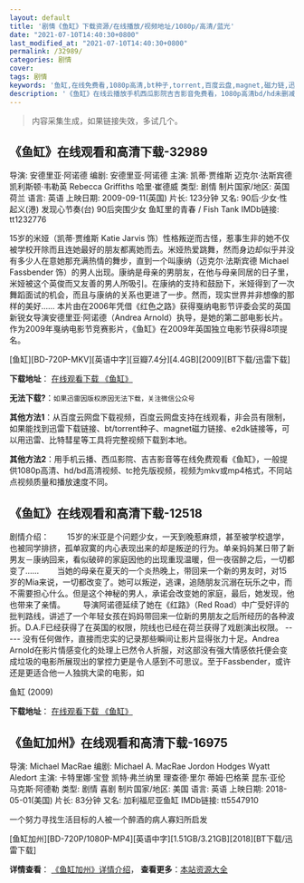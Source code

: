 ```yaml
---
layout: default
title: '剧情《鱼缸》下载资源/在线播放/视频地址/1080p/高清/蓝光'
date: "2021-07-10T14:40:30+0800"
last_modified_at: "2021-07-10T14:40:30+0800"
permalink: /32989/
categories: 剧情
cover:
tags: 剧情
keywords: '鱼缸,在线免费看,1080p高清,bt种子,torrent,百度云盘,magnet,磁力链,迅雷下载资源'
description: '《鱼缸》在线云播放手机西瓜影院吉吉影音免费看，1080p高清bd/hd未删减完整版和tc抢先枪版，mkv/mp4格式，附带bt/torrent种子、magnet/磁力链、百度云盘、网盘资源迅雷下载链接'
---
```


>内容采集生成，如果链接失效，多试几个。


## 《鱼缸》在线观看和高清下载-32989

导演: 安德里亚·阿诺德 编剧: 安德里亚·阿诺德 主演: 凯蒂·贾维斯 迈克尔·法斯宾德 凯利斯顿·韦勒英 Rebecca Griffiths 哈里·崔德威 类型: 剧情 制片国家/地区: 英国 荷兰 语言: 英语 上映日期: 2009-09-11(英国) 片长: 123分钟 又名: 90后·少女·性起义(港) 发现心节奏(台) 90后突围少女 鱼缸里的青春 / Fish Tank IMDb链接: tt1232776

15岁的米娅（凯蒂·贾维斯 Katie Jarvis 饰）性格叛逆而古怪，惹事生非的她不仅被学校开除而且连她最好的朋友都离她而去。米娅热爱跳舞，然而身边却似乎并没有多少人在意她那充满热情的舞步，直到一个叫康纳（迈克尔·法斯宾德 Michael Fassbender 饰）的男人出现。康纳是母亲的男朋友，在他与母亲同居的日子里，米娅被这个英俊而又友善的男人所吸引。在康纳的支持和鼓励下，米娅得到了一次舞蹈面试的机会，而且与康纳的关系也更进了一步。然而，现实世界并非想像的那样的美好…… 本片由在2006年凭借《红色之路》获得戛纳电影节评委会奖的英国新锐女导演安德里亚·阿诺德（Andrea Arnold）执导，是她的第二部电影长片。作为2009年戛纳电影节竞赛影片，《鱼缸》在2009年英国独立电影节获得8项提名。


[鱼缸][BD-720P-MKV][英语中字][豆瓣7.4分][4.4GB][2009][BT下载/迅雷下载]

**下载地址**： [在线观看下载 《鱼缸》](https://www.btdx8.com/torrent/fish_tank_2009.html) 


**无法下载?**：`如果迅雷因版权原因无法下载，关注微信公众号 `

**其他方法1**：从百度云网盘下载视频，百度云网盘支持在线观看，非会员有限制，如果能找到迅雷下载链接、bt/torrent种子、magnet磁力链接、e2dk链接等，可以用迅雷、比特彗星等工具将完整视频下载到本地。

**其他方法2**：用手机云播、西瓜影院、吉吉影音等在线免费观看《鱼缸》，一般提供1080p高清、hd/bd高清视频、tc抢先版视频，视频为mkv或mp4格式，不同站点视频质量和播放速度不同。


## 《鱼缸》在线观看和高清下载-12518

剧情介绍： 　　15岁的米亚是个问题少女，一天到晚惹麻烦，甚至被学校退学，也被同学排挤，孤单寂寞的内心表现出来的却是叛逆的行为。单亲妈妈某日带了新男友－康纳回来，看似破碎的家庭因他的出现重现温暖，但一夜宿醉之后，一切都变了…… 　　当她的母亲在夏天的一个炎热晚上，带回来一个新的男友时，对15岁的Mia来说，一切都改变了。她可以叛逆，逃课，追随朋友沉溺在玩乐之中，而不需要担心什么。但是这个神秘的男人，承诺会改变她的家庭，最后，她发现，他也带来了亲情。 　　导演阿诺德延续了她在《红路》（Red Road）中广受好评的批判路线，讲述了一个年轻女孩在妈妈带回来一位新的男朋友之后所经历的各种波折。D.A.F已经获得了在英国的权限，院线也已经在荷兰获得了戏剧演出权限。 ----- 没有任何做作，直接而忠实的记录那些瞬间让影片显得张力十足。Andrea Arnold在影片情感变化的处理上已然令人折服，对这部没有强大情感依托便会变成垃圾的电影所展现出的掌控力更是令人感到不可思议。至于Fassbender，或许还是更适合他一人独挑大梁的电影，如


鱼缸 (2009)

**下载地址**： [在线观看下载 《鱼缸》](https://www.btbtdy.me/btdy/dy6843.html) 


## 《鱼缸加州》在线观看和高清下载-16975

导演: Michael MacRae 编剧: Michael A. MacRae Jordon Hodges Wyatt Aledort 主演: 卡特里娜·宝登 凯特·弗兰纳里 理查德·里尔 蒂姆·巴格莱 昆东·亚伦 马克斯·阿德勒 类型: 剧情 喜剧 制片国家/地区: 美国 语言: 英语 上映日期: 2018-05-01(美国) 片长: 83分钟 又名: 加利福尼亚鱼缸 IMDb链接: tt5547910

一个努力寻找生活目标的人被一个醉酒的病人寡妇所启发


[鱼缸加州][BD-720P/1080P-MP4][英语中字][1.51GB/3.21GB][2018][BT下载/迅雷下载]

**详情查看**： [《鱼缸加州》详情介绍](/movie/16975/)， **查看更多**：[本站资源大全](/movie/t/all/)


